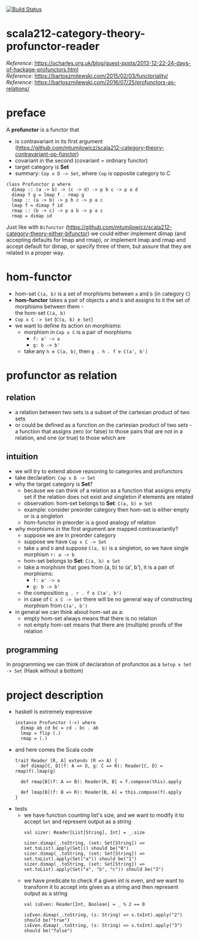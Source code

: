 [![Build Status](https://travis-ci.com/mtumilowicz/scala212-category-theory-profunctor-reader.svg?branch=master)](https://travis-ci.com/mtumilowicz/scala212-category-theory-profunctor-reader)

# scala212-category-theory-profunctor-reader
_Reference_: https://ocharles.org.uk/blog/guest-posts/2013-12-22-24-days-of-hackage-profunctors.html  
_Reference_: https://bartoszmilewski.com/2015/02/03/functoriality/  
_Reference_: https://bartoszmilewski.com/2016/07/25/profunctors-as-relations/

# preface
A **profunctor** is a functor that
* is contravariant in its first argument (https://github.com/mtumilowicz/scala212-category-theory-contravariant-op-functor)
* covariant in the second (covariant = ordinary functor)
* target category is **Set**
* summary: `Cop x D -> Set`, where `Cop` is opposite category to C

```
class Profunctor p where
  dimap :: (a -> b) -> (c -> d) -> p b c -> p a d
  dimap f g = lmap f . rmap g
  lmap :: (a -> b) -> p b c -> p a c
  lmap f = dimap f id
  rmap :: (b -> c) -> p a b -> p a c
  rmap = dimap id
```

Just like with `Bifunctor` (https://github.com/mtumilowicz/scala212-category-theory-either-bifunctor)
we could either implement dimap (and accepting defaults for lmap
and rmap), or implement lmap and rmap and accept default for dimap,
or specify three of them, but assure that they are related in 
a proper way.

# hom-functor
* hom-set `C(a, b)` is a set of morphisms between `a` and `b` 
(in category `C`)
* **hom-functor** takes a pair of objects `a` and `b` and assigns 
to it the set of morphisms between them -  
the hom-set `C(a, b)`
* `Cop x C -> Set` (`C(a, b) e Set`)
* we want to define its action on morphisms:
    * morphism in `Cop x C` is a pair of morphisms
        * `f: a' -> a`
        * `g: b -> b'`
    * take any `h e C(a, b)`, 
    then `g . h . f e C(a', b')`

# profunctor as relation

## relation
* a relation between two sets is a subset of the 
cartesian product of two sets
* or could be defined as a function on the cartesian 
product of two sets - a function 
that assigns zero (or false) to those pairs that are 
not in a relation, and one (or true) to those which are

## intuition
* we will try to extend above reasoning to categories and profunctors
* take declaration: `Cop x D -> Set`
* why the target category is **Set**? 
    * because we can think of a
        relation as a function that assigns empty set if the relation
        does not exist and singleton if elements are related
    * observation: hom-set belongs to **Set**: `C(a, b) e Set`
    * example: consider preorder category then hom-set is either empty or is a singleton
    * hom-functor in preorder is a good analogy of relation
* why morphisms in the first argument are mapped contravariantly?
    * suppose we are in preorder category
    * suppose we have `Cop x C -> Set`
    * take `a` and `b` and suppose `C(a, b)` is a singleton, so
    we have single morphism `r: a -> b`
    * hom-set belongs to **Set**: `C(a, b) e Set`
    * take a morphism that goes from (a, b) to (a', b'), 
    it is a pair of morphisms:
        * `f: a' -> a`
        * `g: b -> b'`
    * the composition `g . r . f e C(a', b')`
    * in case of `C x C -> Set` there will be no general way of
    constructing morphism from `C(a', b')`
* in general we can think about hom-set as a:
    * empty hom-set always means that there is no relation
    * not empty hom-set means that there are (multiple) proofs
    of the relation
    
## programming
In programming we can think of declaration of profunctos as a
`Setop x Set -> Set` (Hask without a bottom)

# project description
* haskell is extremely expressive
    ```
    instance Profunctor (->) where
      dimap ab cd bc = cd . bc . ab
      lmap = flip (.)
      rmap = (.)
    ```
* and here comes the Scala code
    ```
    trait Reader [R, A] extends (R => A) {
      def dimap[C, D](f: A => D, g: C => R): Reader[C, D] = rmap(f).lmap(g)
      
      def rmap[B](f: A => B): Reader[R, B] = f.compose(this).apply
      
      def lmap[B](f: B => R): Reader[B, A] = this.compose(f).apply
    }
    ```
* tests
    * we have function counting list's size, and we want to modify 
    it to accept `Set` and represent output as a string
        ```
        val sizer: Reader[List[String], Int] = _.size
        
        sizer.dimap(_.toString, (set: Set[String]) => set.toList).apply(Set()) should be("0")
        sizer.dimap(_.toString, (set: Set[String]) => set.toList).apply(Set("a")) should be("1")
        sizer.dimap(_.toString, (set: Set[String]) => set.toList).apply(Set("a", "b", "c")) should be("3")
        ```
    * we have predicate to check if a given int is even, and
    we want to transform it to accept ints given as a string
    and then represent output as a string
        ```
        val isEven: Reader[Int, Boolean] = _ % 2 == 0
        
        isEven.dimap(_.toString, (s: String) => s.toInt).apply("2") should be("true")
        isEven.dimap(_.toString, (s: String) => s.toInt).apply("3") should be("false")
        ```